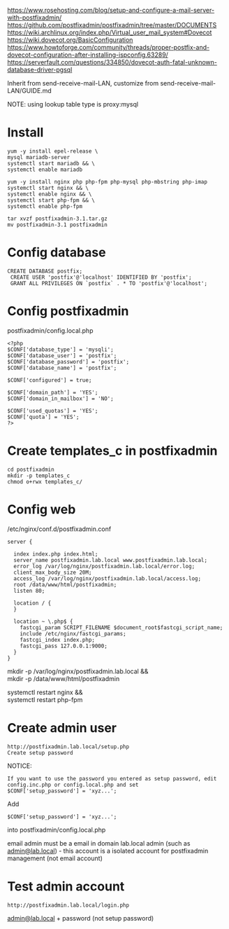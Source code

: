 https://www.rosehosting.com/blog/setup-and-configure-a-mail-server-with-postfixadmin/
https://github.com/postfixadmin/postfixadmin/tree/master/DOCUMENTS
https://wiki.archlinux.org/index.php/Virtual_user_mail_system#Dovecot
https://wiki.dovecot.org/BasicConfiguration
https://www.howtoforge.com/community/threads/proper-postfix-and-dovecot-configuration-after-installing-ispconfig.63289/
https://serverfault.com/questions/334850/dovecot-auth-fatal-unknown-database-driver-pgsql


Inherit from send-receive-mail-LAN, customize from send-receive-mail-LAN/GUIDE.md

NOTE: using lookup table type is proxy:mysql

# Install
```
yum -y install epel-release \
mysql mariadb-server
systemctl start mariadb && \
systemctl enable mariadb

yum -y install nginx php php-fpm php-mysql php-mbstring php-imap
systemctl start nginx && \
systemctl enable nginx && \
systemctl start php-fpm && \
systemctl enable php-fpm

tar xvzf postfixadmin-3.1.tar.gz
mv postfixadmin-3.1 postfixadmin
```

# Config database
```
CREATE DATABASE postfix;
 CREATE USER 'postfix'@'localhost' IDENTIFIED BY 'postfix';
 GRANT ALL PRIVILEGES ON `postfix` . * TO 'postfix'@'localhost';
```

# Config postfixadmin

postfixadmin/config.local.php
```
<?php
$CONF['database_type'] = 'mysqli';
$CONF['database_user'] = 'postfix';
$CONF['database_password'] = 'postfix';
$CONF['database_name'] = 'postfix';

$CONF['configured'] = true;

$CONF['domain_path'] = 'YES';
$CONF['domain_in_mailbox'] = 'NO';

$CONF['used_quotas'] = 'YES';
$CONF['quota'] = 'YES';
?>
```

# Create templates_c in postfixadmin
```
cd postfixadmin
mkdir -p templates_c
chmod o+rwx templates_c/
```

# Config web
/etc/nginx/conf.d/postfixadmin.conf
```
server {

  index index.php index.html;
  server_name postfixadmin.lab.local www.postfixadmin.lab.local;
  error_log /var/log/nginx/postfixadmin.lab.local/error.log;
  client_max_body_size 20M;
  access_log /var/log/nginx/postfixadmin.lab.local/access.log;
  root /data/www/html/postfixadmin;
  listen 80;

  location / {
  }

  location ~ \.php$ {
    fastcgi_param SCRIPT_FILENAME $document_root$fastcgi_script_name;
    include /etc/nginx/fastcgi_params;
    fastcgi_index index.php;
    fastcgi_pass 127.0.0.1:9000;
  }
}
```
mkdir -p /var/log/nginx/postfixadmin.lab.local && \
mkdir -p /data/www/html/postfixadmin

systemctl restart nginx && \
systemctl restart php-fpm

# Create admin user
```
http://postfixadmin.lab.local/setup.php
Create setup password
```
NOTICE:
```
If you want to use the password you entered as setup password, edit config.inc.php or config.local.php and set
$CONF['setup_password'] = 'xyz...';
```
Add
```
$CONF['setup_password'] = 'xyz...';
```
into postfixadmin/config.local.php

email admin must be a email in domain lab.local
admin (such as admin@lab.local) - this account is a isolated account for postfixadmin management (not email account)

# Test admin account
```
http://postfixadmin.lab.local/login.php
```
admin@lab.local + password (not setup password)
